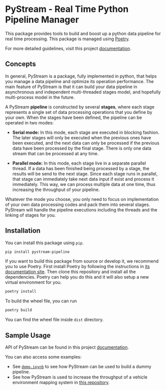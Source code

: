 # PyStream - Real Time Python Pipeline Manager

This package provides tools to build and boost up a python data pipeline for real time processing. This package is managed using [Poetry](https://python-poetry.org/ ).

For more detailed guidelines, visit this project [documentation](https://pystream-pipeline.readthedocs.io/).

## Concepts

In general, PyStream is a package, fully implemented in python, that helps you manage a data pipeline and optimize its operation performance. The main feature of PyStream is that it can build your data pipeline in asynchronous and independent multi-threaded stages model, and hopefully multi-process model in the future.

A PyStream **pipeline** is constructed by several **stages**, where each stage represents a single set of data processing operations that you define by your own. When the stages have been defined, the pipeline can be operated in two modes:

- **Serial mode:** In this mode, each stage are executed in blocking fashion. The later stages will only be executed when the previous ones have been executed, and the next data can only be processed if the previous data have been processed by the final stage. There is only one data stream that can be processed at any time.

- **Parallel mode:** In this mode, each stage live in a separate parallel thread. If a data has been finished being processed by a stage, the results will be send to the next stage. Since each stage runs in parallel, that stage can immediately take next data input if exist and process it immediately. This way, we can process multiple data at one time, thus increasing the throughput of your pipeline.

Whatever the mode you choose, you only need to focus on implementation of your own data processing codes and pack them into several stages. PyStream will handle the pipeline executions including the threads and the linking of stages for you.

## Installation

You can install this package using `pip`.

```bash
pip install pystream-pipeline
```

If you want to build this package from source or develop it, we recommend you to use Poetry. First install Poetry by following the instructions in [its documentation site](https://python-poetry.org/docs/#installation). Then clone this repository and install all the dependencies. Poetry can help you do this and it will also setup a new virtual environment for you.

```bash
poetry install
```

To build the wheel file, you can run

```bash
poetry build
```

You can find the wheel file inside `dist` directory.

## Sample Usage

API of PyStream can be found in this project [documentation](https://pystream-pipeline.readthedocs.io/).

You can also access some examples:

- See [`demo.ipynb`](demo.ipynb) to see how PyStream can be used to build a dummy pipeline.
- See how PyStream is used to increase the throughput of a vehicle environment mapping system in [this repository](https://github.com/MukhlasAdib/KITTI_Mapping/tree/main/app).
